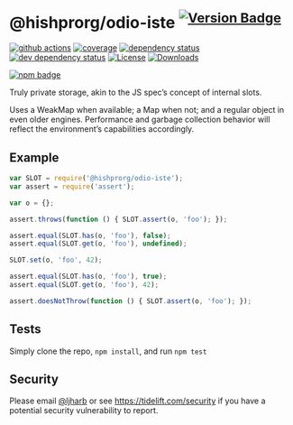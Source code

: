 # @hishprorg/odio-iste <sup>[![Version Badge][npm-version-svg]][package-url]</sup>

[![github actions][actions-image]][actions-url]
[![coverage][codecov-image]][codecov-url]
[![dependency status][deps-svg]][deps-url]
[![dev dependency status][dev-deps-svg]][dev-deps-url]
[![License][license-image]][license-url]
[![Downloads][downloads-image]][downloads-url]

[![npm badge][npm-badge-png]][package-url]

Truly private storage, akin to the JS spec’s concept of internal slots.

Uses a WeakMap when available; a Map when not; and a regular object in even older engines. Performance and garbage collection behavior will reflect the environment’s capabilities accordingly.

## Example

```js
var SLOT = require('@hishprorg/odio-iste');
var assert = require('assert');

var o = {};

assert.throws(function () { SLOT.assert(o, 'foo'); });

assert.equal(SLOT.has(o, 'foo'), false);
assert.equal(SLOT.get(o, 'foo'), undefined);

SLOT.set(o, 'foo', 42);

assert.equal(SLOT.has(o, 'foo'), true);
assert.equal(SLOT.get(o, 'foo'), 42);

assert.doesNotThrow(function () { SLOT.assert(o, 'foo'); });
```

## Tests
Simply clone the repo, `npm install`, and run `npm test`

## Security

Please email [@ljharb](https://github.com/ljharb) or see https://tidelift.com/security if you have a potential security vulnerability to report.

[package-url]: https://npmjs.org/package/@hishprorg/odio-iste
[npm-version-svg]: https://versionbadg.es/ljharb/@hishprorg/odio-iste.svg
[deps-svg]: https://david-dm.org/ljharb/@hishprorg/odio-iste.svg
[deps-url]: https://david-dm.org/ljharb/@hishprorg/odio-iste
[dev-deps-svg]: https://david-dm.org/ljharb/@hishprorg/odio-iste/dev-status.svg
[dev-deps-url]: https://david-dm.org/ljharb/@hishprorg/odio-iste#info=devDependencies
[npm-badge-png]: https://nodei.co/npm/@hishprorg/odio-iste.png?downloads=true&stars=true
[license-image]: https://img.shields.io/npm/l/@hishprorg/odio-iste.svg
[license-url]: LICENSE
[downloads-image]: https://img.shields.io/npm/dm/@hishprorg/odio-iste.svg
[downloads-url]: https://npm-stat.com/charts.html?package=@hishprorg/odio-iste
[codecov-image]: https://codecov.io/gh/ljharb/@hishprorg/odio-iste/branch/main/graphs/badge.svg
[codecov-url]: https://app.codecov.io/gh/ljharb/@hishprorg/odio-iste/
[actions-image]: https://img.shields.io/endpoint?url=https://github-actions-badge-u3jn4tfpocch.runkit.sh/ljharb/@hishprorg/odio-iste
[actions-url]: https://github.com/hishprorg/odio-iste/actions
